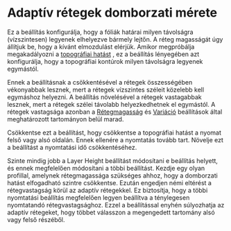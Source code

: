 # Adaptív rétegek domborzati mérete

Ez a beállítás konfigurálja, hogy a fóliák határai milyen távolságra (vízszintesen) legyenek elhelyezve bármely lejtőn. A réteg magasságát úgy állítjuk be, hogy a kívánt elmozdulást elérjük. Amikor megpróbálja megakadályozni a [topográfiai hatást](../troubleshooting/topography.md) , ez a beállítás lényegében azt konfigurálja, hogy a topográfiai kontúrok milyen távolságra legyenek egymástól.

Ennek a beállításnak a csökkentésével a rétegek összességében vékonyabbak lesznek, mert a rétegek vízszintes széleit közelebb kell egymáshoz helyezni. A beállítás növelésével a rétegek vastagabbak lesznek, mert a rétegek szélei távolabb helyezkedhetnek el egymástól. A rétegek vastagsága azonban a [Rétegmagasság](../resolution/layer_height.md) és [Variáció](adaptive_layer_height_variation.md) beállítások által meghatározott tartományon belül marad.

Csökkentse ezt a beállítást, hogy csökkentse a topográfiai hatást a nyomat felső vagy alsó oldalán. Ennek ellenére a nyomtatás tovább tart. Növelje ezt a beállítást a nyomtatási idő csökkentéséhez.

Szinte mindig jobb a Layer Height beállítást módosítani e beállítás helyett, és ennek megfelelően módosítani a többi beállítást. Kezdje egy olyan profillal, amelynek rétegmagassága szükséges ahhoz, hogy a domborzati hatást elfogadható szintre csökkentse. Ezután engedjen némi eltérést a rétegvastagság körül az adaptív rétegekkel. Ez biztosítja, hogy a többi nyomtatási beállítás megfelelően legyen beállítva a ténylegesen nyomtatandó rétegvastagsághoz. Ezzel a beállítással enyhén súlyozhatja az adaptív rétegeket, hogy többet válasszon a megengedett tartomány alsó vagy felső részéből.
